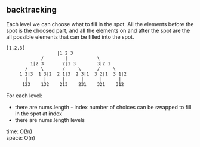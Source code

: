 ## backtracking
Each level we can choose what to fill in the spot. All the elements before the spot is the choosed part, and all the elements on and after the spot are the all possible elements that can be filled into the spot.

	[1,2,3]
	                   |1 2 3
				 /        |           \
	         1|2 3       2|1 3        3|2 1
	       /     \       /     \      /     \
	     1 2|3  1 3|2  2 1|3  2 3|1  3 2|1  3 1|2
	       |      |      |      |      |      |
	      123    132    213    231    321    312

For each level:
- there are nums.length - index number of choices can be swapped to fill in the spot at index
- there are nums.length levels

time: O(!n)<br>
space: O(n)
